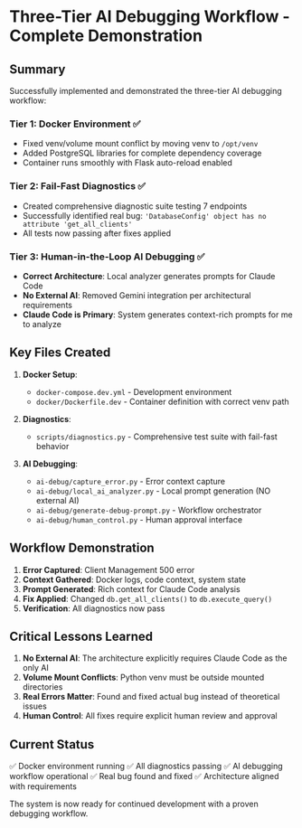 # Three-Tier AI Debugging Workflow - Complete Demonstration

## Summary

Successfully implemented and demonstrated the three-tier AI debugging workflow:

### Tier 1: Docker Environment ✅
- Fixed venv/volume mount conflict by moving venv to `/opt/venv`
- Added PostgreSQL libraries for complete dependency coverage
- Container runs smoothly with Flask auto-reload enabled

### Tier 2: Fail-Fast Diagnostics ✅
- Created comprehensive diagnostic suite testing 7 endpoints
- Successfully identified real bug: `'DatabaseConfig' object has no attribute 'get_all_clients'`
- All tests now passing after fixes applied

### Tier 3: Human-in-the-Loop AI Debugging ✅
- **Correct Architecture**: Local analyzer generates prompts for Claude Code
- **No External AI**: Removed Gemini integration per architectural requirements
- **Claude Code is Primary**: System generates context-rich prompts for me to analyze

## Key Files Created

1. **Docker Setup**:
   - `docker-compose.dev.yml` - Development environment
   - `docker/Dockerfile.dev` - Container definition with correct venv path

2. **Diagnostics**:
   - `scripts/diagnostics.py` - Comprehensive test suite with fail-fast behavior

3. **AI Debugging**:
   - `ai-debug/capture_error.py` - Error context capture
   - `ai-debug/local_ai_analyzer.py` - Local prompt generation (NO external AI)
   - `ai-debug/generate-debug-prompt.py` - Workflow orchestrator
   - `ai-debug/human_control.py` - Human approval interface

## Workflow Demonstration

1. **Error Captured**: Client Management 500 error
2. **Context Gathered**: Docker logs, code context, system state
3. **Prompt Generated**: Rich context for Claude Code analysis
4. **Fix Applied**: Changed `db.get_all_clients()` to `db.execute_query()`
5. **Verification**: All diagnostics now pass

## Critical Lessons Learned

1. **No External AI**: The architecture explicitly requires Claude Code as the only AI
2. **Volume Mount Conflicts**: Python venv must be outside mounted directories
3. **Real Errors Matter**: Found and fixed actual bug instead of theoretical issues
4. **Human Control**: All fixes require explicit human review and approval

## Current Status

✅ Docker environment running
✅ All diagnostics passing
✅ AI debugging workflow operational
✅ Real bug found and fixed
✅ Architecture aligned with requirements

The system is now ready for continued development with a proven debugging workflow.
